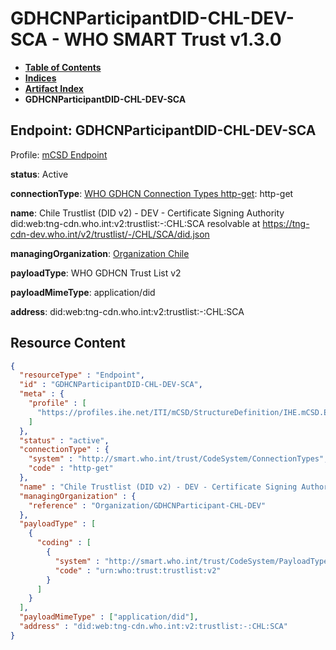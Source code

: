 # GDHCNParticipantDID-CHL-DEV-SCA - WHO SMART Trust v1.3.0

* [**Table of Contents**](toc.md)
* [**Indices**](indices.md)
* [**Artifact Index**](artifacts.md)
* **GDHCNParticipantDID-CHL-DEV-SCA**

## Endpoint: GDHCNParticipantDID-CHL-DEV-SCA

Profile: [mCSD Endpoint](https://profiles.ihe.net/ITI/mCSD/4.0.0/StructureDefinition-IHE.mCSD.Endpoint.html)

**status**: Active

**connectionType**: [WHO GDHCN Connection Types http-get](CodeSystem-ConnectionTypes.md#ConnectionTypes-http-get): http-get

**name**: Chile Trustlist (DID v2) - DEV - Certificate Signing Authority did:web:tng-cdn.who.int:v2:trustlist:-:CHL:SCA resolvable at https://tng-cdn-dev.who.int/v2/trustlist/-/CHL/SCA/did.json

**managingOrganization**: [Organization Chile](Organization-GDHCNParticipant-CHL-DEV.md)

**payloadType**: WHO GDHCN Trust List v2

**payloadMimeType**: application/did

**address**: did:web:tng-cdn.who.int:v2:trustlist:-:CHL:SCA



## Resource Content

```json
{
  "resourceType" : "Endpoint",
  "id" : "GDHCNParticipantDID-CHL-DEV-SCA",
  "meta" : {
    "profile" : [
      "https://profiles.ihe.net/ITI/mCSD/StructureDefinition/IHE.mCSD.Endpoint"
    ]
  },
  "status" : "active",
  "connectionType" : {
    "system" : "http://smart.who.int/trust/CodeSystem/ConnectionTypes",
    "code" : "http-get"
  },
  "name" : "Chile Trustlist (DID v2) - DEV - Certificate Signing Authority\ndid:web:tng-cdn.who.int:v2:trustlist:-:CHL:SCA\nresolvable at https://tng-cdn-dev.who.int/v2/trustlist/-/CHL/SCA/did.json",
  "managingOrganization" : {
    "reference" : "Organization/GDHCNParticipant-CHL-DEV"
  },
  "payloadType" : [
    {
      "coding" : [
        {
          "system" : "http://smart.who.int/trust/CodeSystem/PayloadTypes",
          "code" : "urn:who:trust:trustlist:v2"
        }
      ]
    }
  ],
  "payloadMimeType" : ["application/did"],
  "address" : "did:web:tng-cdn.who.int:v2:trustlist:-:CHL:SCA"
}

```

